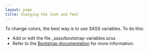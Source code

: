 ```yaml
---
layout: page
title: Changing the look and feel
---
```


To change colors, the best way is to use SASS variables.  To do this:

* Add or edit the file _sass/bootstrap-variables.scss
* Refer to the [Bootstrap documentation](https://getbootstrap.com/docs/5.0/customize/sass/#variable-defaults) for more information.
